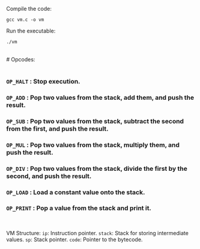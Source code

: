 Compile the code:

```
gcc vm.c -o vm
```

Run the executable:

```
./vm
```
<br>
# Opcodes:<br><br>

### `OP_HALT` : Stop execution. <br>

### `OP_ADD` : Pop two values from the stack, add them, and push the result.<br>

### `OP_SUB` : Pop two values from the stack, subtract the second from the first, and push the result.<br>

### `OP_MUL` : Pop two values from the stack, multiply them, and push the result.<br>

### `OP_DIV` : Pop two values from the stack, divide the first by the second, and push the result.<br>

### `OP_LOAD` : Load a constant value onto the stack.<br>

### `OP_PRINT` : Pop a value from the stack and print it.<br>
<br>

VM Structure:
`ip`: Instruction pointer.
`stack`: Stack for storing intermediate values.
`sp`: Stack pointer.
`code`: Pointer to the bytecode.
